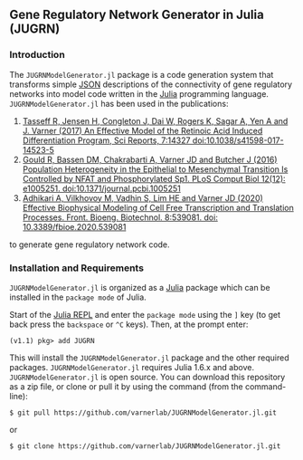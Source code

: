 ## Gene Regulatory Network Generator in Julia (JUGRN)

### Introduction ###
The ``JUGRNModelGenerator.jl`` package is a code generation system that transforms simple [JSON](https://www.json.org/json-en.html) descriptions of the connectivity of gene regulatory networks into model code written in the [Julia](http://julialang.org) programming language. ``JUGRNModelGenerator.jl`` has been used in the publications:

1. [Tasseff R, Jensen H, Congleton J, Dai W, Rogers K, Sagar A, Yen A and J. Varner (2017) An Effective Model of the Retinoic Acid Induced Differentiation Program, Sci Reports, 7:14327 doi:10.1038/s41598-017-14523-5](https://www.nature.com/articles/s41598-017-14523-5)
2. [Gould R, Bassen DM, Chakrabarti A, Varner JD and Butcher J (2016) Population Heterogeneity in the Epithelial to Mesenchymal Transition Is Controlled by NFAT and Phosphorylated Sp1. PLoS Comput Biol 12(12): e1005251. doi:10.1371/journal.pcbi.1005251](http://journals.plos.org/ploscompbiol/article?id=10.1371/journal.pcbi.1005251)
3. [Adhikari A, Vilkhovoy M, Vadhin S, Lim HE and Varner JD (2020) Effective Biophysical Modeling of Cell Free Transcription and Translation Processes. Front. Bioeng. Biotechnol. 8:539081. doi: 10.3389/fbioe.2020.539081](https://www.frontiersin.org/articles/10.3389/fbioe.2020.539081/full)

to generate gene regulatory network code.

### Installation and Requirements
``JUGRNModelGenerator.jl`` is organized as a [Julia](http://julialang.org) package which can be installed in the ``package mode`` of Julia.

Start of the [Julia REPL](https://docs.julialang.org/en/v1/stdlib/REPL/index.html) and enter the ``package mode`` using the ``]`` key (to get back press the ``backspace`` or ``^C`` keys). Then, at the prompt enter:

    (v1.1) pkg> add JUGRN

This will install the ``JUGRNModelGenerator.jl`` package and the other required packages. ``JUGRNModelGenerator.jl`` requires Julia 1.6.x and above.
``JUGRNModelGenerator.jl`` is open source. You can download this repository as a zip file, or clone or pull it by using the command (from the command-line):

	$ git pull https://github.com/varnerlab/JUGRNModelGenerator.jl.git

or

	$ git clone https://github.com/varnerlab/JUGRNModelGenerator.jl.git
